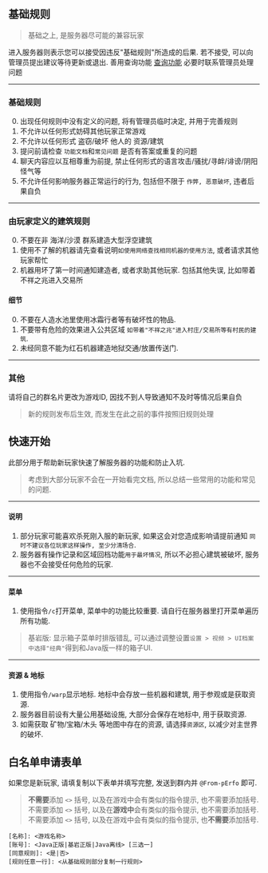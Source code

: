 ## 基础规则
> 基础之上, 是服务器尽可能的兼容玩家

进入服务器则表示您可以接受因违反"基础规则"所造成的后果. 若不接受, 可以向管理员提出建议等待更新或退出.
善用查询功能 [查询功能](https://ipacel.cc/Range/?p=%E5%8A%9F%E8%83%BD%E6%96%87%E6%A1%A3#id--%E6%9F%A5%E8%AF%A2%E5%92%8C%E5%9B%9E%E6%A1%A3) 必要时联系管理员处理问题


---
### 基础规则
0. 出现任何规则中没有定义的问题, 将有管理员临时决定, 并用于完善规则
1. 不允许以任何形式妨碍其他玩家正常游戏
1. 不允许以任何形式 盗窃/破坏 他人的 资源/建筑
1. 提问前请检查 `功能文档`和`常见问题` 是否有答案或重复的问题
2. 聊天内容应以互相尊重为前提, 禁止任何形式的语言攻击/骚扰/寻衅/诽谤/阴阳怪气等
2. 不允许任何影响服务器正常运行的行为, 包括但不限于 `作弊, 恶意破坏`, 违者后果自负


---
### 由玩家定义的建筑规则
0. 不要在非 海洋/沙漠 群系建造大型浮空建筑
0. 使用不了解的机器请先查看说明`如使用网络查找相同机器的使用方法`, 或者请求其他玩家帮忙
1. 机器用坏了第一时间通知建造者, 或者求助其他玩家. 包括其他失误, 比如带着不祥之兆进入交易所
#### 细节
0. 不要在人造水池里使用冰霜行者等有破坏性的物品. 
0. 不要带有危险的效果进入公共区域 `如带着"不祥之兆"进入村庄/交易所等有村民的建筑`. 
0. 未经同意不能为红石机器建造地狱交通/放置传送门. 


---
### 其他
请将自己的群名片更改为游戏ID, 因找不到人导致通知不及时等情况后果自负
> 新的规则发布后生效, 而发生在此之前的事件按照旧规则处理





















## 快速开始
此部分用于帮助新玩家快速了解服务器的功能和防止入坑.  
> 考虑到大部分玩家不会在一开始看完文档, 所以总结一些常用的功能和常见的问题.  

---
#### 说明 
1. 部分玩家可能喜欢杀死刚入服的新玩家, 如果这会对您造成影响请提前通知 `同时不建议各位玩家这样操作, 至少分清场合`.  
2. 服务器有操作记录和区域回档功能`用于最坏情况`, 所以不必担心建筑被破坏, 服务器也不会接受任何危险的玩家.  

---
#### 菜单
1. 使用指令`/c`打开菜单, 菜单中的功能比较重要. 请自行在服务器里打开菜单遍历所有功能.  
> 基岩版: 显示箱子菜单时排版错乱, 可以通过调整设置`设置 > 视频 > UI档案 中选择"经典"`得到和Java版一样的箱子UI.  

---
#### 资源 \& 地标
1. 使用指令`/warp`显示地标. 地标中会存放一些机器和建筑, 用于参观或是获取资源.  
2. 服务器目前设有大量公用基础设施, 大部分会保存在地标中, 用于获取资源.  
3. 如需获取 矿物/宝箱/木头 等地图中存在的资源, 请选择`资源区`, 以减少对主世界的破坏.  



















## 白名单申请表单
如果您是新玩家, 请填复制以下表单并填写完整, 发送到群内并 `@From-pErfo` 即可.  
> **不需要**添加 `<>` 括号, 以及在游戏中会有类似的指令提示, 也不需要添加括号.  
> 不需要添加 `<>` 括号, 以及在**游戏中**会有类似的指令提示, 也不需要添加括号.  
> 不需要添加 `<>` 括号, 以及在游戏中会有类似的指令提示, 也**不需要**添加括号.  
```
[名称]: <游戏名称>
[账号]: <Java正版|基岩正版|Java离线> [三选一]
[同意规则]: <是|否>
[规则任意一行]: <从基础规则部分复制一行规则>
```

